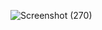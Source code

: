 ![Screenshot (270)](https://github.com/user-attachments/assets/98123183-da59-489f-9e21-5578b1d6d18b)
